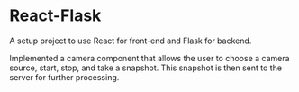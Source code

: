 # React-Flask
 A setup project to use React for front-end and Flask for backend.

Implemented a camera component that allows the user to choose a camera source, start, stop, and take a snapshot. This snapshot is then sent to the server for further processing.
